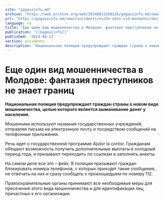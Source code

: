 ```yaml
---
site: "gagauzinfo.md"
archive: "https://web.archive.org/web/20240813160126/gagauzinfo.md/news/accidents/esche-odin-vid-moshennichestva-v-moldove-fantaziya-prestupnikov-ne-znaet-granits"
url: "https://gagauzinfo.md/news/accidents/esche-odin-vid-moshennichestva-v-moldove-fantaziya-prestupnikov-ne-znaet-granits"
language: ru
title: "Еще один вид мошенничества в Молдове: фантазия преступников не знает границ"
publication: '[[Gagauzinfo]]'
published: '2024-08-12'
section: accidents
description: "Национальная полиция предупреждает граждан страны о новом виде мошенничества, целью которого является выманивание денег у населения."
---
```


# Еще один вид мошенничества в Молдове: фантазия преступников не знает границ

**Национальная полиция предупреждает граждан страны о новом виде мошенничества, целью которого является выманивание денег у населения.**

Мошенники используют названия государственных учреждений, отправляя письма на электронную почту и посредством сообщений на телефонные приложения.

Речь идет о государственной программе Ajutor la contor. Гражданам обещают возможность получить дополнительные выплаты в холодный период года, и призывают переходить по ссылкам и заполнять анкеты.

На самом деле все это – фейк. В полиции призывают граждан блокировать номера телефонов, с которых приходят такие сообщения, не отвечать на них и сразу сообщать о произошедшем по номеру 112.

Правоохранительные органы принимают все необходимые меры для пресечения этого вида мошенничества и для идентификации лиц, причастных к его организации.